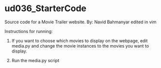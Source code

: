 # ud036_StarterCode
Source code for a Movie Trailer website.
By: Navid Bahmanyar
edited in vim

Instructions for running:

1. If you want to choose which movies to display on the webpage, edit media.py and change the movie instances to the movies you want to display.

2. Run the media.py script


